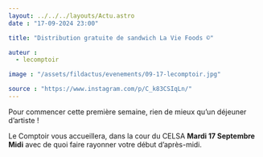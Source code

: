 ```yaml
---
layout: ../../../layouts/Actu.astro
date : "17-09-2024 23:00"

title: "Distribution gratuite de sandwich La Vie Foods ©️"

auteur :
  - lecomptoir

image : "/assets/fildactus/evenements/09-17-lecomptoir.jpg"

source : "https://www.instagram.com/p/C_k83CSIqLn/"
---
```


Pour commencer cette première semaine, rien de mieux qu’un déjeuner d’artiste !

Le Comptoir vous accueillera, dans la cour du CELSA __Mardi 17 Septembre Midi__ avec de quoi faire rayonner votre début d’après-midi.